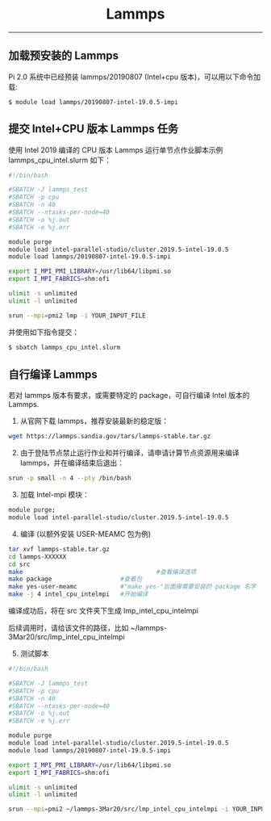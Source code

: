 # <center>Lammps</center> 

-----

## 加载预安装的 Lammps

Pi 2.0 系统中已经预装 lammps/20190807 (Intel+cpu 版本)，可以用以下命令加载: 

```
$ module load lammps/20190807-intel-19.0.5-impi
```

## 提交 Intel+CPU 版本 Lammps 任务

使用 Intel 2019 编译的 CPU 版本 Lammps 运行单节点作业脚本示例 lammps_cpu_intel.slurm 如下：


```bash
#!/bin/bash

#SBATCH -J lammps_test
#SBATCH -p cpu
#SBATCH -n 40
#SBATCH --ntasks-per-node=40
#SBATCH -o %j.out
#SBATCH -e %j.err

module purge
module load intel-parallel-studio/cluster.2019.5-intel-19.0.5
module load lammps/20190807-intel-19.0.5-impi

export I_MPI_PMI_LIBRARY=/usr/lib64/libpmi.so
export I_MPI_FABRICS=shm:ofi

ulimit -s unlimited
ulimit -l unlimited

srun --mpi=pmi2 lmp -i YOUR_INPUT_FILE
```

并使用如下指令提交：

```bash
$ sbatch lammps_cpu_intel.slurm
```

## 自行编译 Lammps

若对 lammps 版本有要求，或需要特定的 package，可自行编译 Intel 版本的 Lammps.

1. 从官网下载 lammps，推荐安装最新的稳定版：
```bash
wget https://lammps.sandia.gov/tars/lammps-stable.tar.gz
```

2. 由于登陆节点禁止运行作业和并行编译，请申请计算节点资源用来编译 lammps，并在编译结束后退出：
```bash
srun -p small -n 4 --pty /bin/bash
```

3. 加载 Intel-mpi 模块：
```bash
module purge;
module load intel-parallel-studio/cluster.2019.5-intel-19.0.5
```

4. 编译 (以额外安装 USER-MEAMC 包为例)
```bash
tar xvf lammps-stable.tar.gz
cd lammps-XXXXXX
cd src
make					                 #查看编译选项
make package                   #查看包
make yes-user-meamc            #"make yes-"后面接需要安装的 package 名字
make -j 4 intel_cpu_intelmpi   #开始编译
```

编译成功后，将在 src 文件夹下生成 lmp_intel_cpu_intelmpi

后续调用时，请给该文件的路径，比如 ~/lammps-3Mar20/src/lmp_intel_cpu_intelmpi

5. 测试脚本
```bash
#!/bin/bash

#SBATCH -J lammps_test
#SBATCH -p cpu
#SBATCH -n 40
#SBATCH --ntasks-per-node=40
#SBATCH -o %j.out
#SBATCH -e %j.err

module purge
module load intel-parallel-studio/cluster.2019.5-intel-19.0.5
module load lammps/20190807-intel-19.0.5-impi

export I_MPI_PMI_LIBRARY=/usr/lib64/libpmi.so
export I_MPI_FABRICS=shm:ofi

ulimit -s unlimited
ulimit -l unlimited

srun --mpi=pmi2 ~/lammps-3Mar20/src/lmp_intel_cpu_intelmpi -i YOUR_INPUT_FILE
```





